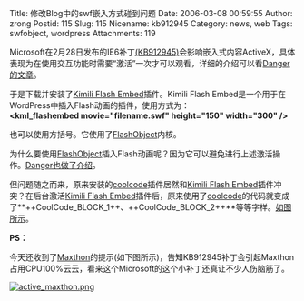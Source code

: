 Title: 修改Blog中的swf嵌入方式碰到问题
Date: 2006-03-08 00:59:55
Author: zrong
Postid: 115
Slug: 115
Nicename: kb912945
Category: news, web
Tags: swfobject, wordpress
Attachments: 119

Microsoft在2月28日发布的IE6补丁[(KB912945)](http://support.microsoft.com/kb/912945/en-us)会影响嵌入式内容ActiveX，具体表现为在使用交互功能时需要“激活”一次才可以观看，详细的介绍可以看[Danger的文章](http://www.dengjie.com/weblog/comments.asp?post_id=1107)。

于是下载并安装了[Kimili Flash
Embed](http://www.kimili.com/plugins/kml_flashembed)插件。Kimili Flash
Embed是一个用于在WordPress中插入Flash动画的插件，使用方式为：  
**\<kml\_flashembed movie="filename.swf" height="150" width="300"
/\>**  

也可以使用方括号。它使用了[FlashObject](http://www.zengrong.net/?p=103)内核。

为什么要使用[FlashObject](http://www.zengrong.net/?p=103)插入Flash动画呢？因为它可以避免进行上述激活操作。[Danger也做了介绍](http://www.dengjie.com/weblog/comments.asp?post_id=1102)。

但问题随之而来，原来安装的[coolcode](http://www.zengrong.net/90/)插件居然和[Kimili
Flash
Embed](http://www.kimili.com/plugins/kml_flashembed)插件冲突？在后台激活[Kimili
Flash
Embed](http://www.kimili.com/plugins/kml_flashembed)插件后，原来使用了[coolcode](http://www.zengrong.net/90/)的代码就变成了**++CoolCode\_BLOCK\_1++、++CoolCode\_BLOCK\_2++**等等字样。[如图所示](/wp-content/uploads/2006/03/coolplayer_flash.png)。

**PS：**  

今天还收到了[Maxthon](http://www.maxthon.com)的提示(如下图所示)，告知KB912945补丁会引起Maxthon占用CPU100%云云，看来这个Microsoft的这个小补丁还真让不少人伤脑筋了。

[![active\_maxthon.png](/wp-content/uploads/2006/03/active_maxthon.thumbnail.png)](/wp-content/uploads/2006/03/active_maxthon.png "Maxthon的提示")

